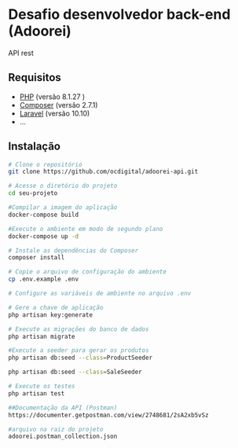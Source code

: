 # Desafio desenvolvedor back-end (Adoorei)

API rest 

## Requisitos

- [PHP](https://www.php.net/) (versão 8.1.27 )
- [Composer](https://getcomposer.org/) (versão 2.7.1)
- [Laravel](https://laravel.com/) (versão 10.10)
- ...

## Instalação

```bash
# Clone o repositório
git clone https://github.com/ocdigital/adoorei-api.git

# Acesse o diretório do projeto
cd seu-projeto

#Compilar a imagem do aplicação
docker-compose build

#Execute o ambiente em modo de segundo plano
docker-compose up -d

# Instale as dependências do Composer
composer install

# Copie o arquivo de configuração do ambiente
cp .env.example .env

# Configure as variáveis de ambiente no arquivo .env

# Gere a chave de aplicação
php artisan key:generate

# Execute as migrações do banco de dados
php artisan migrate

#Execute a seeder para gerar os produtos
php artisan db:seed --class=ProductSeeder

php artisan db:seed --class=SaleSeeder

# Execute os testes
php artisan test

##Documentação da API (Postman)
https://documenter.getpostman.com/view/2748681/2sA2xb5vSz

#arquivo na raiz do projeto
adoorei.postman_collection.json


